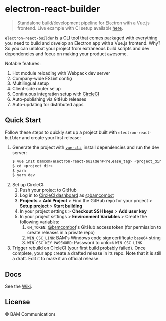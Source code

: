 # electron-react-builder

> Standalone build/development pipeline for Electron with a Vue.js frontend. Live example with CI setup available [here](https://github.com/BAMCOM/electron-react-builder-example).

`electron-react-builder` is a CLI tool that comes packaged with everything you need to build and develop an Electron app with a  Vue.js frontend. Why? So you can unbloat your project from extraneous build scripts and dev dependencies and focus on making your product awesome.

Notable features:

1. Hot module reloading with Webpack dev server
2. Company-wide ESLint config
3. Multilingual setup
4. Client-side router setup
5. Continuous integration setup with [CircleCI](https://circleci.com)
6. Auto-publishing via GitHub releases
7. Auto-updating for distributed apps

## Quick Start

Follow these steps to quickly set up a project built with `electron-react-builder` and create your first release:

1. Generate the project with [`vue-cli`](https://github.com/vuejs/vue-cli), install dependencies and run the dev server:
    ```sh
    $ vue init bamcom/electron-react-builder#<release_tag> <project_dir> --clone
    $ cd <project_dir>
    $ yarn
    $ yarn dev
    ```
2. Set up CircleCI:
    1. Push your project to GitHub
    2. Log in to [CircleCI dashboard](https://circleci.com/gh/BAMCOM) as [@bamcombot](https://github.com/bamcombot)
    3. **Projects** > **Add Project** > Find the GitHub repo for your project > **Setup project** > **Start building**
    4. In your project settings > **Checkout SSH keys** > **Add user key**
    5. In your project settings > **Environment Variables** > Create the following variables:
        1. `GH_TOKEN`: [@bamcombot](https://github.com/bamcombot)'s GitHub access token (for permission to create releases in a private repo)
        2. `WIN_CSC_LINK`: BAM's Windows code sign certificate `base64` string
        3. `WIN_CSC_KEY_PASSWORD`: Password to unlock `WIN_CSC_LINK`
3. Trigger rebuild on CircleCI (your first build probably failed). Once complete, your app create a drafted release in its repo. Note that it is still a draft. Edit it to make it an official release.

## Docs

See the [Wiki](https://github.com/BAMCOM/electron-react-builder/wiki).

## License

© BAM Communications
